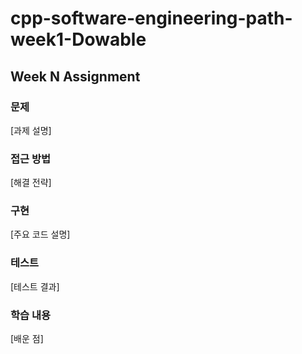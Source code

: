 # cpp-software-engineering-path-week1-Dowable

## Week N Assignment

### 문제
[과제 설명]

### 접근 방법
[해결 전략]

### 구현
[주요 코드 설명]

### 테스트
[테스트 결과]

### 학습 내용
[배운 점]

